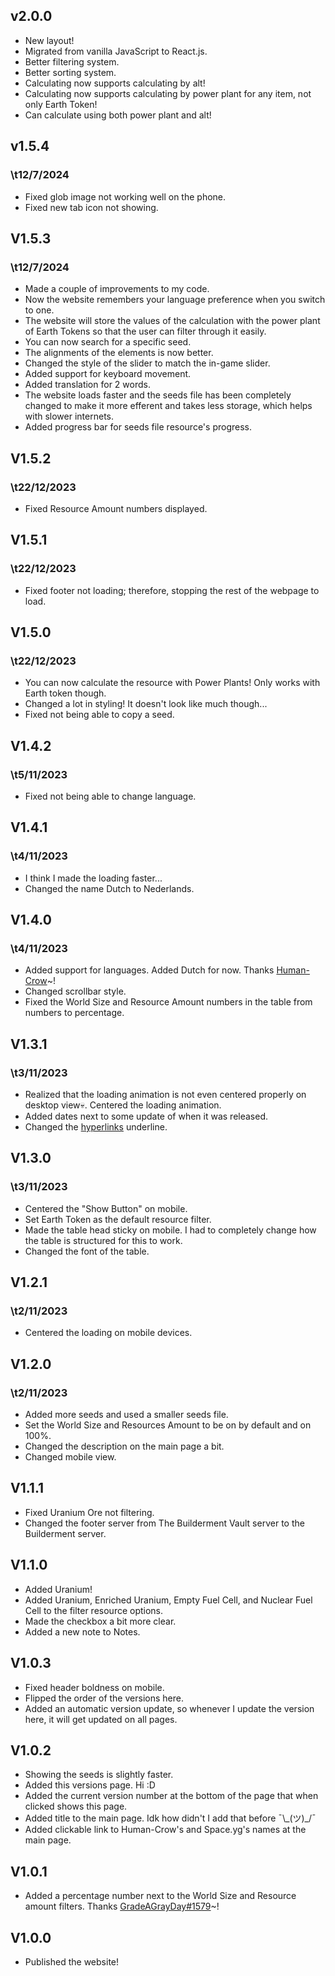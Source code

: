 ## v2.0.0
<!-- TODO: ADD DATE OF RELEASE -->
- New layout!
- Migrated from vanilla JavaScript to React.js.
- Better filtering system.
- Better sorting system.
- Calculating now supports calculating by alt!
- Calculating now supports calculating by power plant for any item, not only Earth Token!
- Can calculate using both power plant and alt!

## v1.5.4

### \t12/7/2024

- Fixed glob image not working well on the phone.
- Fixed new tab icon not showing.

## V1.5.3

### \t12/7/2024

- Made a couple of improvements to my code.
- Now the website remembers your language preference when you switch to one.
- The website will store the values of the calculation with the power plant of Earth Tokens so that the user can filter through it easily.
- You can now search for a specific seed.
- The alignments of the elements is now better.
- Changed the style of the slider to match the in-game slider.
- Added support for keyboard movement.
- Added translation for 2 words.
- The website loads faster and the seeds file has been completely changed to make it more efferent and takes less storage, which helps with slower internets.
- Added progress bar for seeds file resource's progress.

## V1.5.2

### \t22/12/2023

- Fixed Resource Amount numbers displayed.

## V1.5.1

### \t22/12/2023

- Fixed footer not loading; therefore, stopping the rest of the webpage to load.

## V1.5.0

### \t22/12/2023

- You can now calculate the resource with Power Plants! Only works with Earth token though.
- Changed a lot in styling! It doesn't look like much though...
- Fixed not being able to copy a seed.

## V1.4.2

### \t5/11/2023

- Fixed not being able to change language.

## V1.4.1

### \t4/11/2023

- I think I made the loading faster...
- Changed the name Dutch to Nederlands.

## V1.4.0

### \t4/11/2023

- Added support for languages. Added Dutch for now. Thanks [Human-Crow](https://discordapp.com/users/947807205028139018)~!
- Changed scrollbar style.
- Fixed the World Size and Resource Amount numbers in the table from numbers to percentage.

## V1.3.1

### \t3/11/2023

- Realized that the loading animation is not even centered properly on desktop view💀. Centered the loading animation.
- Added dates next to some update of when it was released.
- Changed the [hyperlinks](#) underline.

## V1.3.0

### \t3/11/2023

- Centered the "Show Button" on mobile.
- Set Earth Token as the default resource filter.
- Made the table head sticky on mobile. I had to completely change how the table is structured for this to work.
- Changed the font of the table.

## V1.2.1

### \t2/11/2023

- Centered the loading on mobile devices.

## V1.2.0

### \t2/11/2023

- Added more seeds and used a smaller seeds file.
- Set the World Size and Resources Amount to be on by default and on 100%.
- Changed the description on the main page a bit.
- Changed mobile view.

## V1.1.1

- Fixed Uranium Ore not filtering.
- Changed the footer server from The Builderment Vault server to the Builderment server.

## V1.1.0

- Added Uranium!
- Added Uranium, Enriched Uranium, Empty Fuel Cell, and Nuclear Fuel Cell to the filter resource options.
- Made the checkbox a bit more clear.
- Added a new note to Notes.

## V1.0.3

- Fixed header boldness on mobile.
- Flipped the order of the versions here.
- Added an automatic version update, so whenever I update the version here, it will get updated on all pages.

## V1.0.2

- Showing the seeds is slightly faster.
- Added this versions page. Hi :D
- Added the current version number at the bottom of the page that when clicked shows this page.
- Added title to the main page. Idk how didn't I add that before ¯\\\_(ツ)\_/¯
- Added clickable link to Human-Crow's and Space.yg's names at the main page.

## V1.0.1

- Added a percentage number next to the World Size and Resource amount filters. Thanks [GradeAGrayDay#1579](https://discordapp.com/users/928841640976728124)~!

## V1.0.0

- Published the website!